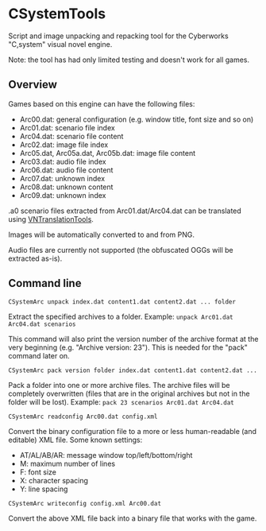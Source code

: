 # CSystemTools
Script and image unpacking and repacking tool for the Cyberworks "C,system" visual novel engine.

Note: the tool has had only limited testing and doesn't work for all games.

## Overview

Games based on this engine can have the following files:

* Arc00.dat: general configuration (e.g. window title, font size and so on)
* Arc01.dat: scenario file index
* Arc04.dat: scenario file content
* Arc02.dat: image file index
* Arc05.dat, Arc05a.dat, Arc05b.dat: image file content
* Arc03.dat: audio file index
* Arc06.dat: audio file content
* Arc07.dat: unknown index
* Arc08.dat: unknown content
* Arc09.dat: unknown index

.a0 scenario files extracted from Arc01.dat/Arc04.dat can be translated using [VNTranslationTools](https://github.com/arcusmaximus/VNTranslationTools).

Images will be automatically converted to and from PNG.

Audio files are currently not supported (the obfuscated OGGs will be extracted as-is).

## Command line

```
CSystemArc unpack index.dat content1.dat content2.dat ... folder
```
Extract the specified archives to a folder. Example: `unpack Arc01.dat Arc04.dat scenarios`

This command will also print the version number of the archive format at the very beginning (e.g. "Archive version: 23"). This is needed for the "pack" command later on.

```
CSystemArc pack version folder index.dat content1.dat content2.dat ...
```
Pack a folder into one or more archive files. The archive files will be completely overwritten (files that are in the original archives but not in the folder will be lost). Example: `pack 23 scenarios Arc01.dat Arc04.dat`

```
CSystemArc readconfig Arc00.dat config.xml
```
Convert the binary configuration file to a more or less human-readable (and editable) XML file.
Some known settings:
* AT/AL/AB/AR: message window top/left/bottom/right
* M: maximum number of lines
* F: font size
* X: character spacing
* Y: line spacing

```
CSystemArc writeconfig config.xml Arc00.dat
```
Convert the above XML file back into a binary file that works with the game.
